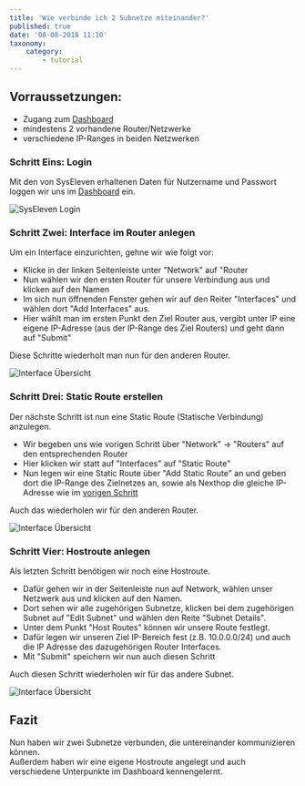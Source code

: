 ```yaml
---
title: 'Wie verbinde ich 2 Subnetze miteinander?'
published: true
date: '08-08-2018 11:10'
taxonomy:
    category:
        - tutorial
---
```


## Vorraussetzungen:
* Zugang zum [Dashboard](https://dashboard.cloud.syseleven.net)
* mindestens 2 vorhandene Router/Netzwerke
* verschiedene IP-Ranges in beiden Netzwerken

### Schritt Eins: Login

Mit den von SysEleven erhaltenen Daten für Nutzername und Passwort loggen wir uns im [Dashboard](https://dashboard.cloud.syseleven.net) ein.

![SysEleven Login](/images/horizon-login.png)

### Schritt Zwei: Interface im Router anlegen

Um ein Interface einzurichten, gehne wir wie folgt vor:
* Klicke in der linken Seitenleiste unter "Network" auf "Router
* Nun wählen wir den ersten Router für unsere Verbindung aus und klicken auf den Namen
* Im sich nun öffnenden Fenster gehen wir auf den Reiter "Interfaces" und wählen dort "Add Interfaces" aus.
* Hier wählt man im ersten Punkt den Ziel Router aus, vergibt unter IP eine eigene IP-Adresse (aus der IP-Range des Ziel Routers) und geht dann auf "Submit"

Diese Schritte wiederholt man nun für den anderen Router.

![Interface Übersicht](/images/router-interface.png)

### Schritt Drei: Static Route erstellen

Der nächste Schritt ist nun eine Static Route (Statische Verbindung) anzulegen.
* Wir begeben uns wie vorigen Schritt über "Network" -> "Routers" auf den entsprechenden Router
* Hier klicken wir statt auf "Interfaces" auf "Static Route"
* Nun legen wir eine Static Route über "Add Static Route" an und geben dort die IP-Range des Zielnetzes an, sowie als Nexthop die gleiche IP-Adresse wie im [vorigen Schritt](#schritt-zwei-interface-im-router-anlegen)

Auch das wiederholen wir für den anderen Router.

![Interface Übersicht](/images/static-route.png)

### Schritt Vier: Hostroute anlegen

Als letzten Schritt benötigen wir noch eine Hostroute.
* Dafür gehen wir in der Seitenleiste nun auf Network, wählen unser Netzwerk aus und klicken auf den Namen.
* Dort sehen wir alle zugehörigen Subnetze, klicken bei dem zugehörigen Subnet auf "Edit Subnet" und wählen den Reite "Subnet Details".
* Unter dem Punkt "Host Routes" können wir unsere Route festlegt.
* Dafür legen wir unseren Ziel IP-Bereich fest (z.B. 10.0.0.0/24) und auch die IP Adresse des dazugehörigen Router Interfaces.
* Mit "Submit" speichern wir nun auch diesen Schritt

Auch diesen Schritt wiederholen wir für das andere Subnet.

![Interface Übersicht](/images/hostroute.png)

## Fazit

Nun haben wir zwei Subnetze verbunden, die untereinander kommunizieren können.<br>
Außerdem haben wir eine eigene Hostroute angelegt und auch verschiedene Unterpunkte im Dashboard kennengelernt.